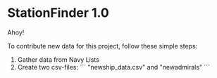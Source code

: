 # StationFinder 1.0
Ahoy!


To contribute new data for this project, follow these simple steps:

1. Gather data from Navy Lists
2. Create two csv-files:
  ´´´
  "newship_data.csv" and "newadmirals"
  ´´´
